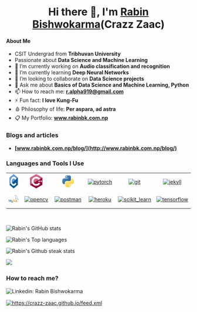 <h1 align="center">Hi there 👋, I'm <a href = "https://www.linkedin.com/in/rabin-bishwokarma/">Rabin Bishwokarma</a>(Crazz Zaac)</h1>

#### About Me
- CSIT Undergrad from **Tribhuvan University**
- Passionate about **Data Science and Machine Learning**
- 🔭 I’m currently working on **Audio classification and recognition**
- 🌱 I’m currently learning **Deep Neural Networks**
- 👯 I’m looking to collaborate on **Data Science projects**
- 💬 Ask me about **Basics of Data Science and Machine Learning, Python**
- 📫 How to reach me: **r.alpha919@gmail.com**
- ⚡ Fun fact: **I love Kung-Fu**
- 🩸 Philosophy of life: **Per aspara, ad astra**
- 📋 My Portfolio: **www.rabinbk.com.np**

### Blogs and articles 
* **[www.rabinbk.com.np/blog/](http://www.rabinbk.com.np/blog/)**


### Languages and Tools I Use
<p>
<table width="100">
	<tr> 
		<td align='center' width="190">
			<a href="https://www.cprogramming.com/" target="_blank"> 
				<img src="https://github.com/devicons/devicon/blob/master/icons/c/c-original.svg" alt="c" width="40" height="40"/> 
			</a> 
		</td>
		<td align='center' width="190">
			<a href="https://www.w3schools.com/cpp/" target="_blank"> 
				<img src="https://github.com/devicons/devicon/blob/master/icons/cplusplus/cplusplus-original.svg" alt="cplusplus" width="40" height="40"/> 
			</a>
		</td>
		<td align='center' width="190">
			<a href="https://www.python.org" target="_blank"> 
				<img src="https://github.com/devicons/devicon/blob/master/icons/python/python-original.svg" alt="python" width="40" height="40"/> 
			</a> 
		</td>
		<td align='center' width="190">
			<a href="https://pytorch.org/" target="_blank"> 
				<img src="https://www.vectorlogo.zone/logos/pytorch/pytorch-icon.svg" alt="pytorch" width="40" height="40"/> 
			</a> 
		</td>
		<td align='center' width="190">
			<a href="https://git-scm.com/" target="_blank">
				<img src="https://www.vectorlogo.zone/logos/git-scm/git-scm-icon.svg" alt="git" width="40" height="40"/> 
			</a> 
		</td>
		<td align='center' width="190">
			<a href="https://jekyllrb.com/" target="_blank"> 
				<img src="https://www.vectorlogo.zone/logos/jekyllrb/jekyllrb-icon.svg" alt="jekyll" width="40" height="40"/> 
			</a> 
		</td>
	</tr>
	<tr>
		<td align='center' width="190">
			<a href="https://www.mysql.com/" target="_blank"> 
				<img src="https://github.com/devicons/devicon/blob/master/icons/mysql/mysql-original-wordmark.svg" alt="mysql" width="40" height="40"/> 
			</a> 
		</td>
		<td align='center' width="190">
			<a href="https://opencv.org/" target="_blank"> 
				<img src="https://www.vectorlogo.zone/logos/opencv/opencv-icon.svg" alt="opencv" width="40" height="40"/> 
			</a>  
		</td>
		<td align='center' width="190">
			<a href="https://postman.com" target="_blank"> 
				<img src="https://www.vectorlogo.zone/logos/getpostman/getpostman-icon.svg" alt="postman" width="40" height="40"/> 
			</a> 
		</td>
		<td align='center' width="190">
			<a href="https://heroku.com" target="_blank"> 
				<img src="https://www.vectorlogo.zone/logos/heroku/heroku-icon.svg" alt="heroku" width="40" height="40"/> 
			</a> 
		</td>
		<td align='center' width="190">
			<a href="https://scikit-learn.org/" target="_blank"> 
				<img src="https://upload.wikimedia.org/wikipedia/commons/0/05/Scikit_learn_logo_small.svg" alt="scikit_learn" width="40" height="40"/> 
			</a> 
		</td>
		<td align='center' width="190">
			<a href="https://www.tensorflow.org" target="_blank"> 
				<img src="https://www.vectorlogo.zone/logos/tensorflow/tensorflow-icon.svg" alt="tensorflow" width="40" height="40"/> 
			</a>
		</td>
	</tr>
</table>
</p>
<br>


![Rabin's GitHub stats](https://github-readme-stats-iota-teal.vercel.app/api?username=crazz-zaac&show_icons=true&theme=react)

![Rabin's Top languages](https://github-readme-stats-iota-teal.vercel.app/api/top-langs?username=crazz-zaac&show_icons=true&theme=react)

![Rabin's Github steak stats](https://github-readme-streak-stats.herokuapp.com/?user=crazz-zaac&theme=react)



<img src="https://activity-graph.herokuapp.com/graph?username=crazz-zaac&bg_color=20232a&color=29bde8&line=DA5B0B&point=E1E8EB">



### How to reach me?
<p align="left">
<img src="https://img.shields.io/badge/LinkedIn-0077B5?style=for-the-badge&logo=linkedin&logoColor=white" alt="Linkedin: Rabin Bishwokarma" href="https://www.linkedin.com/in/rabin-bishwokarma/">
</p>
<a href="https://crazz-zaac.github.io/feed.xml" target="blank"><img align="center" src="https://cdn.jsdelivr.net/npm/simple-icons@3.0.1/icons/rss.svg" alt="https://crazz-zaac.github.io/feed.xml" height="30" width="40" /></a>
</p>

